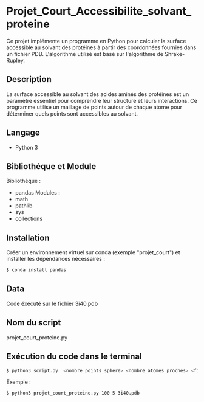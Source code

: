 # Projet_Court_Accessibilite_solvant_proteine
Ce projet implémente un programme en Python pour calculer la surface accessible au solvant des protéines à partir des coordonnées fournies dans un fichier PDB. L'algorithme utilisé est basé sur l'algorithme de Shrake-Rupley.

## Description
La surface accessible au solvant des acides aminés des protéines est un paramètre essentiel pour comprendre leur structure et leurs interactions. Ce programme utilise un maillage de points autour de chaque atome pour déterminer quels points sont accessibles au solvant.

## Langage 
- Python 3

## Bibliothéque et Module 
Bibliothèque : 
- pandas
Modules : 
- math
- pathlib
- sys 
- collections

## Installation 
Créer un environnement virtuel sur conda (exemple "projet_court") et installer les dépendances nécessaires : 
```bash
$ conda install pandas
```

## Data 
Code éxécuté sur le fichier 3i40.pdb

## Nom du script
projet_court_proteine.py

## Exécution du code dans le terminal 
```bash
$ python3 script.py  <nombre_points_sphere> <nombre_atomes_proches> <fichier_pdb>
```
Exemple :
```bash
$ python3 projet_court_proteine.py 100 5 3i40.pdb
```



